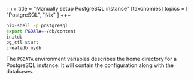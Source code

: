 +++
title = "Manually setup PostgreSQL instance"
[taxonomies]
topics = [ "PostgreSQL", "Nix" ]
+++

```bash
nix-shell -p postgresql
export PGDATA=~/db/content
initdb
pg_ctl start
createdb mydb
```

The `PGDATA` environment variables describes the home directory for a PostgreSQL instance. It will contain the configuration along with the databases.